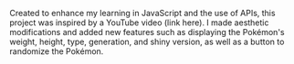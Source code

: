 Created to enhance my learning in JavaScript and the use of APIs, this project was inspired by a YouTube video (link here). 
I made aesthetic modifications and added new features such as displaying the Pokémon's weight, height, type, generation, and 
shiny version, as well as a button to randomize the Pokémon.
